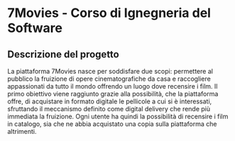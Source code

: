 # 7Movies - Corso di Ignegneria del Software

##  Descrizione del progetto
La piattaforma 7Movies nasce per soddisfare due scopi: permettere al pubblico la fruizione di opere cinematografiche da casa e raccogliere appassionati da tutto il mondo offrendo un luogo dove recensire i film. 
Il primo obiettivo viene raggiunto grazie alla possibilità, che la piattaforma offre, di acquistare in formato digitale le pellicole a cui si è interessati, sfruttando il meccanismo definito come digital delivery che rende più immediata la fruizione.
Ogni utente ha quindi la possibilità di recensire i film in catalogo, sia che ne abbia acquistato una copia sulla piattaforma che altrimenti. 
